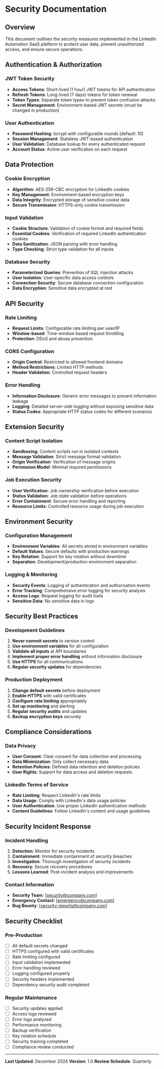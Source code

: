 # Security Documentation

## Overview
This document outlines the security measures implemented in the LinkedIn Automation SaaS platform to protect user data, prevent unauthorized access, and ensure secure operations.

## Authentication & Authorization

### JWT Token Security
- **Access Tokens**: Short-lived (1 hour) JWT tokens for API authentication
- **Refresh Tokens**: Long-lived (7 days) tokens for token renewal
- **Token Types**: Separate token types to prevent token confusion attacks
- **Secret Management**: Environment-based JWT secrets (must be changed in production)

### User Authentication
- **Password Hashing**: bcrypt with configurable rounds (default: 10)
- **Session Management**: Stateless JWT-based authentication
- **User Validation**: Database lookup for every authenticated request
- **Account Status**: Active user verification on each request

## Data Protection

### Cookie Encryption
- **Algorithm**: AES-256-CBC encryption for LinkedIn cookies
- **Key Management**: Environment-based encryption keys
- **Data Integrity**: Encrypted storage of sensitive cookie data
- **Secure Transmission**: HTTPS-only cookie transmission

### Input Validation
- **Cookie Structure**: Validation of cookie format and required fields
- **Essential Cookies**: Verification of required LinkedIn authentication cookies
- **Data Sanitization**: JSON parsing with error handling
- **Type Checking**: Strict type validation for all inputs

### Database Security
- **Parameterized Queries**: Prevention of SQL injection attacks
- **User Isolation**: User-specific data access controls
- **Connection Security**: Secure database connection configuration
- **Data Encryption**: Sensitive data encrypted at rest

## API Security

### Rate Limiting
- **Request Limits**: Configurable rate limiting per user/IP
- **Window-based**: Time-window based request throttling
- **Protection**: DDoS and abuse prevention

### CORS Configuration
- **Origin Control**: Restricted to allowed frontend domains
- **Method Restrictions**: Limited HTTP methods
- **Header Validation**: Controlled request headers

### Error Handling
- **Information Disclosure**: Generic error messages to prevent information leakage
- **Logging**: Detailed server-side logging without exposing sensitive data
- **Status Codes**: Appropriate HTTP status codes for different scenarios

## Extension Security

### Content Script Isolation
- **Sandboxing**: Content scripts run in isolated contexts
- **Message Validation**: Strict message format validation
- **Origin Verification**: Verification of message origins
- **Permission Model**: Minimal required permissions

### Job Execution Security
- **User Verification**: Job ownership verification before execution
- **Status Validation**: Job state validation before operations
- **Error Containment**: Secure error handling and reporting
- **Resource Limits**: Controlled resource usage during job execution

## Environment Security

### Configuration Management
- **Environment Variables**: All secrets stored in environment variables
- **Default Values**: Secure defaults with production warnings
- **Key Rotation**: Support for key rotation without downtime
- **Separation**: Development/production environment separation

### Logging & Monitoring
- **Security Events**: Logging of authentication and authorization events
- **Error Tracking**: Comprehensive error logging for security analysis
- **Access Logs**: Request logging for audit trails
- **Sensitive Data**: No sensitive data in logs

## Security Best Practices

### Development Guidelines
1. **Never commit secrets** to version control
2. **Use environment variables** for all configuration
3. **Validate all inputs** at API boundaries
4. **Implement proper error handling** without information disclosure
5. **Use HTTPS** for all communications
6. **Regular security updates** for dependencies

### Production Deployment
1. **Change default secrets** before deployment
2. **Enable HTTPS** with valid certificates
3. **Configure rate limiting** appropriately
4. **Set up monitoring** and alerting
5. **Regular security audits** and updates
6. **Backup encryption keys** securely

## Compliance Considerations

### Data Privacy
- **User Consent**: Clear consent for data collection and processing
- **Data Minimization**: Only collect necessary data
- **Retention Policies**: Defined data retention and deletion policies
- **User Rights**: Support for data access and deletion requests

### LinkedIn Terms of Service
- **Rate Limiting**: Respect LinkedIn's rate limits
- **Data Usage**: Comply with LinkedIn's data usage policies
- **User Authentication**: Use proper LinkedIn authentication methods
- **Content Guidelines**: Follow LinkedIn's content and usage guidelines

## Security Incident Response

### Incident Handling
1. **Detection**: Monitor for security incidents
2. **Containment**: Immediate containment of security breaches
3. **Investigation**: Thorough investigation of security incidents
4. **Recovery**: Secure recovery procedures
5. **Lessons Learned**: Post-incident analysis and improvements

### Contact Information
- **Security Team**: [security@company.com]
- **Emergency Contact**: [emergency@company.com]
- **Bug Bounty**: [security-reports@company.com]

## Security Checklist

### Pre-Production
- [ ] All default secrets changed
- [ ] HTTPS configured with valid certificates
- [ ] Rate limiting configured
- [ ] Input validation implemented
- [ ] Error handling reviewed
- [ ] Logging configured properly
- [ ] Security headers implemented
- [ ] Dependency security audit completed

### Regular Maintenance
- [ ] Security updates applied
- [ ] Access logs reviewed
- [ ] Error logs analyzed
- [ ] Performance monitoring
- [ ] Backup verification
- [ ] Key rotation schedule
- [ ] Security training completed
- [ ] Compliance review conducted

---

**Last Updated**: December 2024
**Version**: 1.0
**Review Schedule**: Quarterly